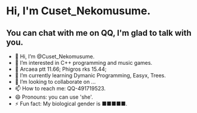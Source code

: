 # Hi, I'm Cuset_Nekomusume.

## You can chat with me on QQ, I'm glad to talk with you.

- 👋 Hi, I’m @Cuset_Nekomusume.
- 👀 I’m interested in C++ programming and music games.
- 🍥 Arcaea ptt 11.66; Phigros rks 15.44;
- 🌱 I’m currently learning Dymanic Programming, Easyx, Trees.
- 💞️ I’m looking to collaborate on ...
- 📫 How to reach me: QQ-491719523.
- 😄 Pronouns: you can use 'she'.
- ⚡ Fun fact: My biological gender is ■■■■■.
